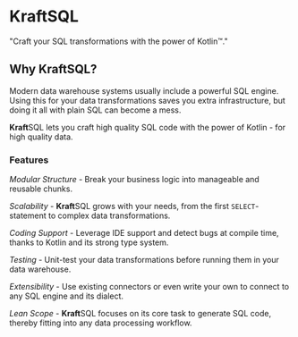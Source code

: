 # **Kraft**SQL

"Craft your SQL transformations with the power of Kotlin™."

## Why **Kraft**SQL?

Modern data warehouse systems usually include a powerful SQL engine.
Using this for your data transformations saves you extra infrastructure, but doing it all with plain SQL can become a mess.

**Kraft**SQL lets you craft high quality SQL code with the power of Kotlin - for high quality data.

### Features

*Modular Structure* - Break your business logic into manageable and reusable chunks.

*Scalability* - **Kraft**SQL grows with your needs, from the first `SELECT`-statement to complex data transformations.

*Coding Support* - Leverage IDE support and detect bugs at compile time, thanks to Kotlin and its strong type system.

*Testing* - Unit-test your data transformations before running them in your data warehouse.

*Extensibility* - Use existing connectors or even write your own to connect to any SQL engine and its dialect.

*Lean Scope* - **Kraft**SQL focuses on its core task to generate SQL code, thereby fitting into any data processing workflow.
